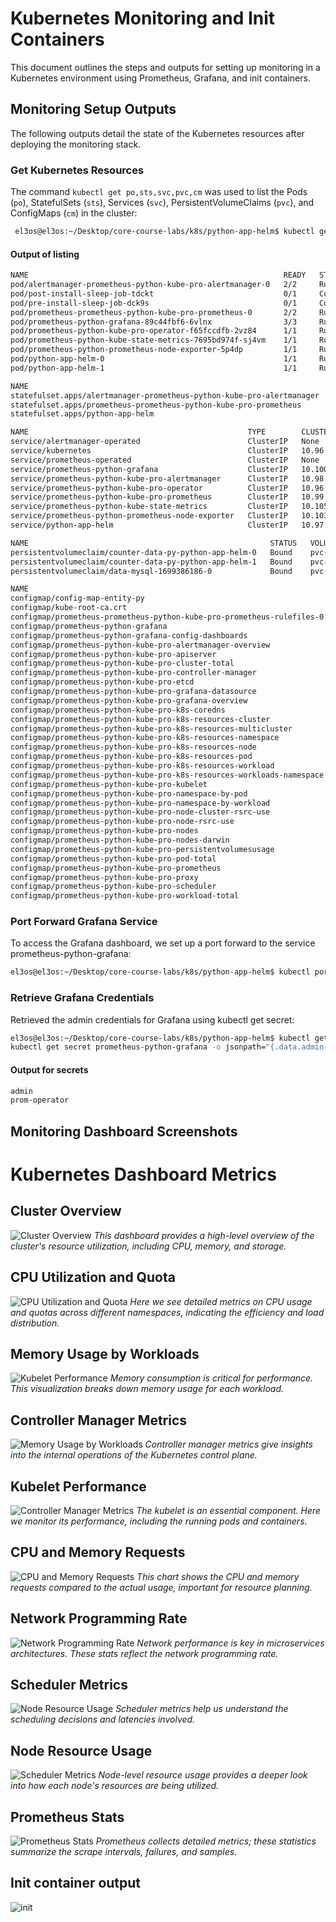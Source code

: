 
# Kubernetes Monitoring and Init Containers

This document outlines the steps and outputs for setting up monitoring in a Kubernetes environment using Prometheus, Grafana, and init containers.

## Monitoring Setup Outputs

The following outputs detail the state of the Kubernetes resources after deploying the monitoring stack.

### Get Kubernetes Resources

The command `kubectl get po,sts,svc,pvc,cm` was used to list the Pods (`po`), StatefulSets (`sts`), Services (`svc`), PersistentVolumeClaims (`pvc`), and ConfigMaps (`cm`) in the cluster:

```bash
 el3os@el3os:~/Desktop/core-course-labs/k8s/python-app-helm$ kubectl get po,sts,svc,pvc,cm
```

#### Output of listing



```bash
NAME                                                         READY   STATUS      RESTARTS      AGE
pod/alertmanager-prometheus-python-kube-pro-alertmanager-0   2/2     Running     0             20m
pod/post-install-sleep-job-tdckt                             0/1     Completed   0             14m
pod/pre-install-sleep-job-dck9s                              0/1     Completed   0             14m
pod/prometheus-prometheus-python-kube-pro-prometheus-0       2/2     Running     0             20m
pod/prometheus-python-grafana-89c44fbf6-6vlnx                3/3     Running     0             21m
pod/prometheus-python-kube-pro-operator-f65fccdfb-2vz84      1/1     Running     0             21m
pod/prometheus-python-kube-state-metrics-7695bd974f-sj4vm    1/1     Running     0             21m
pod/prometheus-python-prometheus-node-exporter-5p4dp         1/1     Running     0             21m
pod/python-app-helm-0                                        1/1     Running     1 (13m ago)   14m
pod/python-app-helm-1                                        1/1     Running     0             14m

NAME                                                                    READY   AGE
statefulset.apps/alertmanager-prometheus-python-kube-pro-alertmanager   1/1     20m
statefulset.apps/prometheus-prometheus-python-kube-pro-prometheus       1/1     20m
statefulset.apps/python-app-helm                                        2/2     14m

NAME                                                 TYPE        CLUSTER-IP       EXTERNAL-IP   PORT(S)                      AGE
service/alertmanager-operated                        ClusterIP   None             <none>        9093/TCP,9094/TCP,9094/UDP   20m
service/kubernetes                                   ClusterIP   10.96.0.1        <none>        443/TCP                      25d
service/prometheus-operated                          ClusterIP   None             <none>        9090/TCP                     20m
service/prometheus-python-grafana                    ClusterIP   10.100.142.125   <none>        80/TCP                       21m
service/prometheus-python-kube-pro-alertmanager      ClusterIP   10.98.184.216    <none>        9093/TCP,8080/TCP            21m
service/prometheus-python-kube-pro-operator          ClusterIP   10.96.233.142    <none>        443/TCP                      21m
service/prometheus-python-kube-pro-prometheus        ClusterIP   10.99.109.121    <none>        9090/TCP,8080/TCP            21m
service/prometheus-python-kube-state-metrics         ClusterIP   10.105.101.251   <none>        8080/TCP                     21m
service/prometheus-python-prometheus-node-exporter   ClusterIP   10.103.151.194   <none>        9100/TCP                     21m
service/python-app-helm                              ClusterIP   10.97.236.28     <none>        5000/TCP                     14m

NAME                                                      STATUS   VOLUME                                     CAPACITY   ACCESS MODES   STORAGECLASS   AGE
persistentvolumeclaim/counter-data-py-python-app-helm-0   Bound    pvc-7769b894-efa9-41de-8505-3223311fbc5a   10Mi       RWO            standard       5h58m
persistentvolumeclaim/counter-data-py-python-app-helm-1   Bound    pvc-9723e6cd-dab0-4317-9f96-03b0703718bf   10Mi       RWO            standard       5h58m
persistentvolumeclaim/data-mysql-1699386186-0             Bound    pvc-34cbe7f8-421c-486f-b310-28bfb4ae35a3   8Gi        RWO            standard       26d

NAME                                                                     DATA   AGE
configmap/config-map-entity-py                                           2      14m
configmap/kube-root-ca.crt                                               1      35d
configmap/prometheus-prometheus-python-kube-pro-prometheus-rulefiles-0   34     20m
configmap/prometheus-python-grafana                                      1      21m
configmap/prometheus-python-grafana-config-dashboards                    1      21m
configmap/prometheus-python-kube-pro-alertmanager-overview               1      21m
configmap/prometheus-python-kube-pro-apiserver                           1      21m
configmap/prometheus-python-kube-pro-cluster-total                       1      21m
configmap/prometheus-python-kube-pro-controller-manager                  1      21m
configmap/prometheus-python-kube-pro-etcd                                1      21m
configmap/prometheus-python-kube-pro-grafana-datasource                  1      21m
configmap/prometheus-python-kube-pro-grafana-overview                    1      21m
configmap/prometheus-python-kube-pro-k8s-coredns                         1      21m
configmap/prometheus-python-kube-pro-k8s-resources-cluster               1      21m
configmap/prometheus-python-kube-pro-k8s-resources-multicluster          1      21m
configmap/prometheus-python-kube-pro-k8s-resources-namespace             1      21m
configmap/prometheus-python-kube-pro-k8s-resources-node                  1      21m
configmap/prometheus-python-kube-pro-k8s-resources-pod                   1      21m
configmap/prometheus-python-kube-pro-k8s-resources-workload              1      21m
configmap/prometheus-python-kube-pro-k8s-resources-workloads-namespace   1      21m
configmap/prometheus-python-kube-pro-kubelet                             1      21m
configmap/prometheus-python-kube-pro-namespace-by-pod                    1      21m
configmap/prometheus-python-kube-pro-namespace-by-workload               1      21m
configmap/prometheus-python-kube-pro-node-cluster-rsrc-use               1      21m
configmap/prometheus-python-kube-pro-node-rsrc-use                       1      21m
configmap/prometheus-python-kube-pro-nodes                               1      21m
configmap/prometheus-python-kube-pro-nodes-darwin                        1      21m
configmap/prometheus-python-kube-pro-persistentvolumesusage              1      21m
configmap/prometheus-python-kube-pro-pod-total                           1      21m
configmap/prometheus-python-kube-pro-prometheus                          1      21m
configmap/prometheus-python-kube-pro-proxy                               1      21m
configmap/prometheus-python-kube-pro-scheduler                           1      21m
configmap/prometheus-python-kube-pro-workload-total                      1      21m
```

### Port Forward Grafana Service
To access the Grafana dashboard, we set up a port forward to the service prometheus-python-grafana:


```bash
el3os@el3os:~/Desktop/core-course-labs/k8s/python-app-helm$ kubectl port-forward svc/prometheus-python-grafana 3000:80
```

### Retrieve Grafana Credentials
Retrieved the admin credentials for Grafana using kubectl get secret:

```bash
el3os@el3os:~/Desktop/core-course-labs/k8s/python-app-helm$ kubectl get secret prometheus-python-grafana -o jsonpath="{.data.admin-user}" | base64 --decode; echo
kubectl get secret prometheus-python-grafana -o jsonpath="{.data.admin-password}" | base64 --decode; echo
```

#### Output for secrets
```bash
admin
prom-operator
```




## Monitoring Dashboard Screenshots

# Kubernetes Dashboard Metrics

## Cluster Overview

![Cluster Overview](images/lab14/cluster-resources.jpg)
*This dashboard provides a high-level overview of the cluster's resource utilization, including CPU, memory, and storage.*

## CPU Utilization and Quota

![CPU Utilization and Quota](images/lab14/resources.jpg)
*Here we see detailed metrics on CPU usage and quotas across different namespaces, indicating the efficiency and load distribution.*

## Memory Usage by Workloads
![Kubelet Performance](images/lab14/cluster.jpg)
*Memory consumption is critical for performance. This visualization breaks down memory usage for each workload.*


## Controller Manager Metrics

![Memory Usage by Workloads](images/lab14/controller.jpg)
*Controller manager metrics give insights into the internal operations of the Kubernetes control plane.*



## Kubelet Performance

![Controller Manager Metrics](images/lab14/kublet.jpg)
*The kubelet is an essential component. Here we monitor its performance, including the running pods and containers.*



## CPU and Memory Requests

![CPU and Memory Requests](images/lab14/resources.jpg)
*This chart shows the CPU and memory requests compared to the actual usage, important for resource planning.*

## Network Programming Rate

![Network Programming Rate](images/lab14/proxy.jpg)
*Network performance is key in microservices architectures. These stats reflect the network programming rate.*

## Scheduler Metrics

![Node Resource Usage](images/lab14/scheduler.jpg)
*Scheduler metrics help us understand the scheduling decisions and latencies involved.*



## Node Resource Usage
![Scheduler Metrics](images/lab14/node.jpg)
*Node-level resource usage provides a deeper look into how each node's resources are being utilized.*
## Prometheus Stats

![Prometheus Stats](images/lab14/prometheus.jpg)
*Prometheus collects detailed metrics; these statistics summarize the scrape intervals, failures, and samples.*

## Init container output
![init](images/lab14/init.png)


